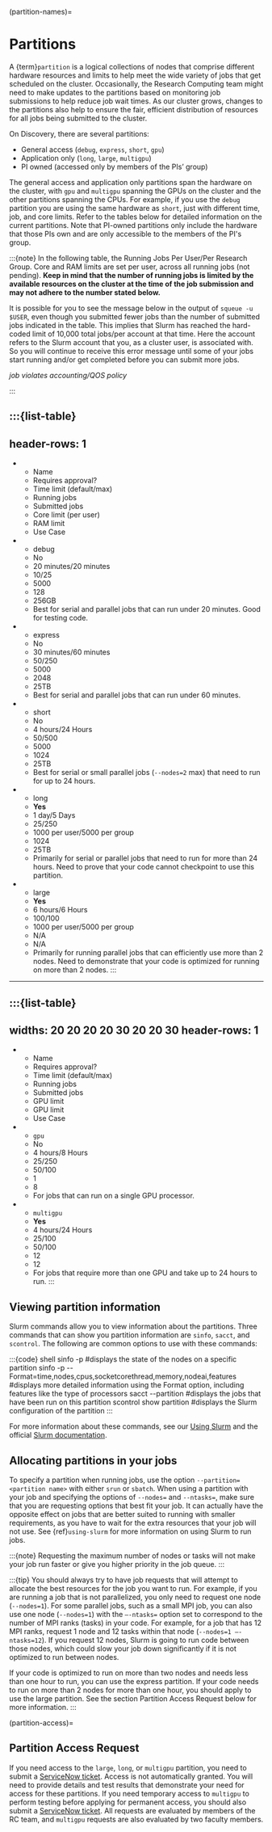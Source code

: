 (partition-names)=

# Partitions

A {term}`partition` is a logical collections of nodes that comprise different hardware resources and limits to help meet the wide variety of jobs that get scheduled on the cluster. Occasionally, the Research Computing team might need to make updates to the partitions based on monitoring job submissions to help reduce job wait times. As our cluster grows, changes to the partitions also help to ensure the fair, efficient distribution of resources for all jobs being submitted to the cluster.

On Discovery, there are several partitions:

- General access (`debug`, `express`, `short`, `gpu`)
- Application only (`long`, `large`, `multigpu`)
- PI owned (accessed only by members of the PIs’ group)

The general access and application only partitions span the hardware on the cluster, with `gpu` and `multigpu` spanning the GPUs on the cluster and the other partitions spanning the CPUs. For example, if you use the `debug` partition you are using the same hardware as `short`, just with different time, job, and core limits. Refer to the tables below for detailed information on the current partitions. Note that PI-owned partitions only include the hardware that those PIs own and are only accessible to the members of the PI's group.

:::{note}
In the following table, the Running Jobs Per User/Per Research Group. Core and RAM limits are set per user, across all running jobs (not pending). **Keep in mind that the number of running jobs is limited by the available resources on the cluster at the time of the job submission and may not adhere to the number stated below.**

It is possible for you to see the message below in the output of `squeue -u $USER`, even though you submitted fewer jobs than the number of submitted jobs indicated in the table. This implies that Slurm has reached the hard-coded limit of 10,000 total jobs/per account at that time. Here the account refers to the Slurm account that you, as a cluster user, is associated with. So you will continue to receive this error message until some of your jobs start running and/or get completed before you can submit more jobs.

*job violates accounting/QOS policy*

:::

:::{list-table}
---
header-rows: 1
---
* - Name
  - Requires approval?
  - Time limit (default/max)
  - Running jobs
  - Submitted jobs
  - Core limit (per user)
  - RAM limit
  - Use Case
* - debug
  - No
  - 20 minutes/20 minutes
  - 10/25
  - 5000
  - 128
  - 256GB
  - Best for serial and parallel jobs that can run under 20 minutes. Good for testing code.
* - express
  - No
  - 30 minutes/60 minutes
  - 50/250
  - 5000
  - 2048
  - 25TB
  - Best for serial and parallel jobs that can run under 60 minutes.
* - short
  - No
  - 4 hours/24 Hours
  - 50/500
  - 5000
  - 1024
  - 25TB
  - Best for serial or small parallel jobs (``--nodes=2`` max) that need to run for up to 24 hours.
* - long
  - **Yes**
  - 1 day/5 Days
  - 25/250
  - 1000 per user/5000 per group
  - 1024
  - 25TB
  - Primarily for serial or parallel jobs that need to run for more than 24 hours. Need to prove that your code cannot checkpoint to use this partition.
* - large
  - **Yes**
  - 6 hours/6 Hours
  - 100/100
  - 1000 per user/5000 per group
  - N/A
  - N/A
  - Primarily for running parallel jobs that can efficiently use more than 2 nodes. Need to demonstrate that your code is optimized for running on more than 2 nodes.
:::

---

:::{list-table}
---
widths: 20 20 20 20 30 20 20 30
header-rows: 1
---
* - Name
  - Requires approval?
  - Time limit (default/max)
  - Running jobs
  - Submitted jobs
  - GPU limit
  - GPU limit
  - Use Case
* - `gpu`
  - No
  - 4 hours/8 Hours
  - 25/250
  - 50/100
  - 1
  - 8
  - For jobs that can run on a single GPU processor.
* - `multigpu`
  - **Yes**
  - 4 hours/24 Hours
  - 25/100
  - 50/100
  - 12
  - 12
  - For jobs that require more than one GPU and take up to 24 hours to run.
:::

## Viewing partition information

Slurm commands allow you to view information about the partitions. Three commands that can show you partition information are `sinfo`, `sacct`, and `scontrol`. The following are common options to use with these commands:

:::{code} shell
sinfo -p <partition name> #displays the state of the nodes on a specific partition
sinfo -p <partition name> --Format=time,nodes,cpus,socketcorethread,memory,nodeai,features #displays more detailed information using the Format option, including features like the type of processors
sacct --partition <partition name> #displays the jobs that have been run on this partition
scontrol show partition <partition name> #displays the Slurm configuration of the partition
:::

For more information about these commands, see our [Using Slurm] and the official [Slurm documentation].

## Allocating partitions in your jobs

To specify a partition when running jobs, use the option
`--partition=<partition name>` with either `srun` or `sbatch`. When
using a partition with your job and specifying the options of
`--nodes=` and `--ntasks=`, make sure that you are requesting options
that best fit your job. It can actually have the opposite effect on
jobs that are better suited to running with smaller requirements, as
you have to wait for the extra resources that your job will not
use. See {ref}`using-slurm` for more information on using Slurm to run
jobs.

:::{note}
Requesting the maximum number of nodes or tasks will not make your job run faster or give you higher priority in the job queue.
:::

:::{tip}
You should always try to have job requests that will attempt to allocate the best resources for the job you want to run. For example, if you are running a job that is not parallelized, you only need to request one node (`--nodes=1`). For some parallel jobs, such as a small MPI job, you can also use one node (`--nodes=1`) with the `–-ntasks=` option set to correspond to the number of MPI ranks (tasks) in your code. For example, for a job that has 12 MPI ranks, request 1 node and 12 tasks within that node (`--nodes=1 –-ntasks=12`). If you request 12 nodes, Slurm is going to run code between those nodes, which could slow your job down significantly if it is not optimized to run between nodes.

If your code is optimized to run on more than two nodes and needs less than one hour to run, you can use the express partition. If your code needs to run on more than 2 nodes for more than one hour, you should apply to use the large partition. See the section Partition Access Request below for more information.
:::

(partition-access)=

## Partition Access Request

If you need access to the `large`, `long`, or `multigpu` partition, you need to submit a [ServiceNow ticket]. Access is not automatically granted. You will need to provide details and test results that demonstrate your need for access for these partitions. If you need temporary access to `multigpu` to perform testing before applying for permanent access, you should also submit a [ServiceNow ticket]. All requests are evaluated by members of the RC team, and `multigpu` requests are also evaluated by two faculty members.

[ServiceNow ticket]: https://service.northeastern.edu/tech?id=sc_cat_item&sys_id=0c34d402db0b0010a37cd206ca9619b7
[Slurm documentation]: https://slurm.schedmd.com/
[Using Slurm]: https://rc-docs.northeastern.edu/en/latest/using-discovery/slurm.html
